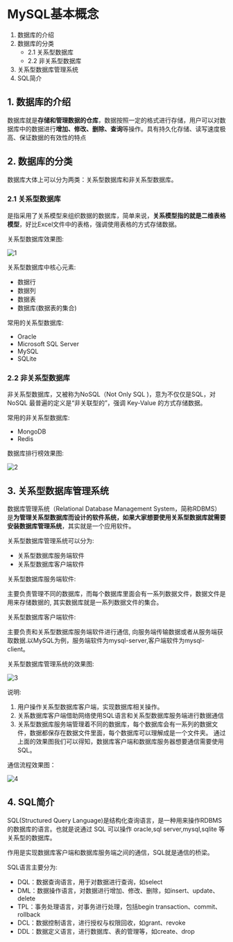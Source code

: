 # MySQL基本概念

1. 数据库的介绍
2. 数据库的分类
   - 2.1 关系型数据库
   - 2.2 非关系型数据库
3. 关系型数据库管理系统
4. SQL简介


## 1. 数据库的介绍
数据库就是**存储和管理数据的仓库**，数据按照一定的格式进行存储，用户可以对数据库中的数据进行**增加、修改、删除、查询**等操作。具有持久化存储、读写速度极高、保证数据的有效性的特点

## 2. 数据库的分类
数据库大体上可以分为两类：关系型数据库和非关系型数据库。

### 2.1 关系型数据库
是指采用了关系模型来组织数据的数据库，简单来说，**关系模型指的就是二维表格模型**，好比Excel文件中的表格，强调使用表格的方式存储数据。

关系型数据库效果图:

![1](/_images/database/mysql/关系型数据库.png)

关系型数据库中核心元素:

* 数据行
* 数据列
* 数据表
* 数据库(数据表的集合)

常用的关系型数据库:

* Oracle
* Microsoft SQL Server
* MySQL
* SQLite

### 2.2 非关系型数据库
非关系型数据库，又被称为NoSQL（Not Only SQL )，意为不仅仅是SQL，对NoSQL 最普遍的定义是“非关联型的”，强调 Key-Value 的方式存储数据。

常用的非关系型数据库:

* MongoDB
* Redis

数据库排行榜效果图:

![2](/_images/database/mysql/数据库排行.png)


## 3. 关系型数据库管理系统
数据库管理系统（Relational Database Management System，简称RDBMS）是**为管理关系型数据库而设计的软件系统，如果大家想要使用关系型数据库就需要安装数据库管理系统**，其实就是一个应用软件。

关系型数据库管理系统可以分为:

* 关系型数据库服务端软件
* 关系型数据库客户端软件

关系型数据库服务端软件:

主要负责管理不同的数据库，而每个数据库里面会有一系列数据文件，数据文件是用来存储数据的, 其实数据库就是一系列数据文件的集合。

关系型数据库客户端软件:

主要负责和关系型数据库服务端软件进行通信, 向服务端传输数据或者从服务端获取数据.以MySQL为例，服务端软件为mysql-server,客户端软件为mysql-client。

关系型数据库管理系统的效果图:

![3](/_images/database/mysql/关系型数据库管理系统.png)

说明:

1. 用户操作关系型数据库客户端，实现数据库相关操作。
2. 关系数据库客户端借助网络使用SQL语言和关系型数据库服务端进行数据通信
3. 关系型数据库服务端管理着不同的数据库，每个数据库会有一系列的数据文件，数据都保存在数据文件里面，每个数据库可以理解成是一个文件夹。
通过上面的效果图我们可以得知，数据库客户端和数据库服务器想要通信需要使用SQL。

通信流程效果图：

![4](/_images/database/mysql/通信流程.png)



## 4. SQL简介
SQL(Structured Query Language)是结构化查询语言，是一种用来操作RDBMS的数据库的语言。也就是说通过 SQL 可以操作 oracle,sql server,mysql,sqlite 等关系型的数据库。

作用是实现数据库客户端和数据库服务端之间的通信，SQL就是通信的桥梁。

SQL语言主要分为:

* DQL：数据查询语言，用于对数据进行查询，如select
* DML：数据操作语言，对数据进行增加、修改、删除，如insert、update、delete
* TPL：事务处理语言，对事务进行处理，包括begin transaction、commit、rollback
* DCL：数据控制语言，进行授权与权限回收，如grant、revoke
* DDL：数据定义语言，进行数据库、表的管理等，如create、drop